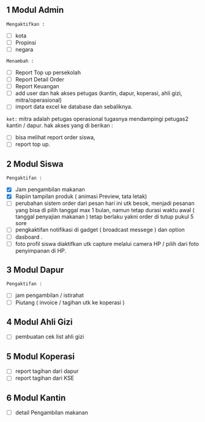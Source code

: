 ## 1 Modul Admin
`Mengaktifkan :`
- [ ] kota
- [ ] Propinsi
- [ ] negara

`Menambah :`
- [ ] Report Top up persekolah
- [ ] Report Detail Order
- [ ] Report Keuangan
- [ ] add user dan hak akses petugas (kantin, dapur, koperasi, ahli gizi, mitra/operasional)
- [ ] import data excel ke database dan sebaliknya.

`ket:`
mitra adalah petugas operasional tugasnya mendampingi petugas2 kantin / dapur.
hak akses yang di berikan :
- [ ] bisa melihat report order siswa,
- [ ] report top up.

## 2 Modul Siswa
`Pengaktifan :`
- [x] Jam pengambilan makanan
- [x] Rapiin tampilan produk ( animasi Preview, tata letak)
- [ ] perubahan sistem order dari pesan hari ini utk besok, menjadi pesanan yang bisa di pilih tanggal max 1 bulan, namun tetap durasi waktu awal ( tanggal penyajian makanan ) tetap berlaku yakni order di tutup pukul 5 sore
- [ ] pengkaktifan notifikasi di gadget ( broadcast messege ) dan option
- [ ] dasboard .
- [ ] foto profil siswa diaktifkan utk capture melalui camera HP / pilih dari foto penyimpanan di HP.

## 3 Modul Dapur
`Pengaktifan :`
- [ ] jam pengambilan / istirahat
- [ ] Piutang ( invoice / tagihan utk ke koperasi )

## 4 Modul Ahli Gizi
- [ ] pembuatan cek list ahli gizi

## 5 Modul Koperasi
- [ ] report tagihan dari dapur
- [ ] report tagihan dari KSE

## 6 Modul Kantin
- [ ] detail Pengambilan makanan

